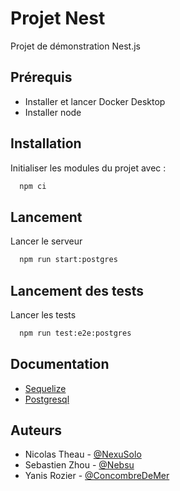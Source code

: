 
# Projet Nest

Projet de démonstration Nest.js

## Prérequis

- Installer et lancer Docker Desktop
- Installer node
## Installation

Initialiser les modules du projet avec :

```bash
  npm ci
```

    
## Lancement

Lancer le serveur

```bash
  npm run start:postgres
```


## Lancement des tests

Lancer les tests

```bash
  npm run test:e2e:postgres
```


## Documentation

- [Sequelize](https://github.com/ConcombreDeMer)
- [Postgresql](https://www.postgresql.org/)



## Auteurs

- Nicolas Theau - [@NexuSolo](https://github.com/NexuSolo)
- Sebastien Zhou - [@Nebsu](https://github.com/Nebsu)
- Yanis Rozier - [@ConcombreDeMer](https://github.com/ConcombreDeMer)

